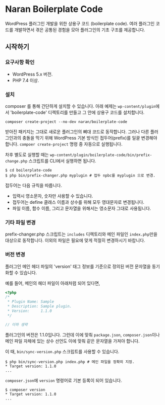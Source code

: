 # Naran Boilerplate Code

WordPress 플러그인 개발을 위한 상용구 코드 (boilerplate code).
여러 플러그인 코드를 개발하면서 겪은 공통된 경험을 모아 플러그인의 기초 구조를 제공합니다.

## 시작하기

### 요구사항 확인
* WordPress 5.x 버전.
* PHP 7.4 이상.

### 설치
composer 를 통해 간단하게 설치할 수 있습니다. 아래 예제는 `wp-content/plugin`에서
'boilerplate-code' 디렉토리를 만들고 그 안에 상용구 코드를 설치합니다.
```
composer create-project --no-dev naran/boilerplate-code 
```

받아진 패키지는 그대로 새로운 플러그인의 뼈대 코드로 동작합니다.
그러나 다른 플러그인과의 충돌을 막기 위해 WordPress 기본 방식인 접두어(prefix)를 일괄 변경해야 합니다.
`compoer create-project` 명령 중 자동으로 실행됩니다.

차후 별도로 실행할 때는 `wp-content/plugin/boilerplate-code/bin/prefix-change.php`
스크립트를 CLI에서 실행하면 됩니다.

```
$ cd boilerplate-code
$ php bin/prefix-changer.php myplugin # 접두 npbc를 myplugin 으로 변경.
```

접두어는 다음 규칙을 따릅니다.

* 입력시 영소문자, 숫자만 사용할 수 있습니다.
* 접두어는 define 클래스 이름과 상수를 위해 모두 영대문자로 변경됩니다.
* 파일 이름, 함수 이름, 그리고 문자열을 위해서는 영소문자 그대로 사용됩니다.


### 기타 파일 변경
prefix-changer.php 스크립트는 `includes` 디렉토리와 메인 파일인 `index.php`만을 대상으로 동작합니다.
이외의 파일은 필요에 맞게 적절히 변경하시기 바랍니다.


### 버전 변경
플러그인 메인 헤더 파일의 'version' 태그 정보를 기준으로 정의된 버전 문자열을 동기화할 수 있습니다.

예를 들어, 메인의 헤더 파일이 아래처럼 되어 있다면,

```php
<?php
/*
 * Plugin Name: Sample
 * Description: Sample plugin.
 * Version:     1.1.0
 */

// 이하 생략
```
플러그인의 버전은 1.1.0입니다. 그런데 이에 맞춰 `package.json`, `composer.json`이나 메인 파일 자체에 있는 상수 선언도 이에 맞춰
같은 문자열을 가져야 합니다.

이 때, `bin/sync-version.php` 스크립트를 사용할 수 있습니다.
```
$ php bin/sync-version.php index.php # 메인 파일을 정확히 지정.
* Target version: 1.1.0
...
```

`composer.json`에 `version` 명령어로 기본 등록이 되어 있습니다.
```
$ composer version
* Target version: 1.1.0
...
```

